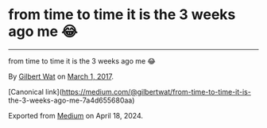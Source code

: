 # from time to time it is the 3 weeks ago me 😂

* * *

from time to time it is the 3 weeks ago me 😂

By [Gilbert Wat](https://medium.com/@gilbertwat) on [March 1,
2017](https://medium.com/p/7a4d655680aa).

[Canonical link](https://medium.com/@gilbertwat/from-time-to-time-it-is-
the-3-weeks-ago-me-7a4d655680aa)

Exported from [Medium](https://medium.com) on April 18, 2024.

